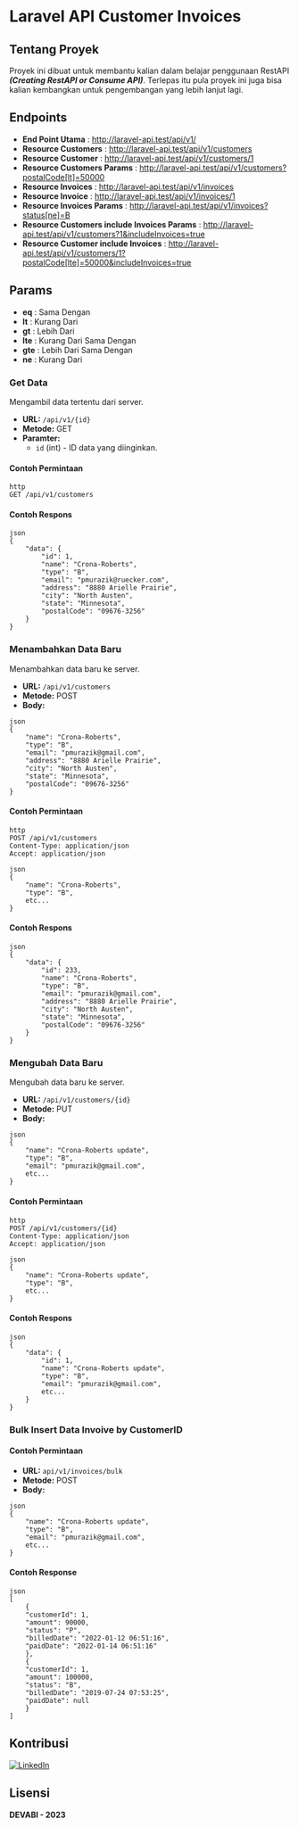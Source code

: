 # Laravel API Customer Invoices

## Tentang Proyek

Proyek ini dibuat untuk membantu kalian dalam belajar penggunaan RestAPI _**(Creating RestAPI or Consume API)**_. Terlepas itu pula proyek ini juga bisa kalian kembangkan untuk pengembangan yang lebih lanjut lagi.

## Endpoints
- **End Point Utama**       : http://laravel-api.test/api/v1/
- **Resource Customers**    : http://laravel-api.test/api/v1/customers
- **Resource Customer**    : http://laravel-api.test/api/v1/customers/1
- **Resource Customers Params**    : http://laravel-api.test/api/v1/customers?postalCode[lt]=50000
- **Resource Invoices**     : http://laravel-api.test/api/v1/invoices
- **Resource Invoice**     : http://laravel-api.test/api/v1/invoices/1
- **Resource Invoices Params**     : http://laravel-api.test/api/v1/invoices?status[ne]=B
- **Resource Customers include Invoices Params** : http://laravel-api.test/api/v1/customers?1&includeInvoices=true
- **Resource Customer include Invoices** : http://laravel-api.test/api/v1/customers/1?postalCode[lte]=50000&includeInvoices=true

## Params
- **eq** : Sama Dengan
- **lt** : Kurang Dari
- **gt** : Lebih Dari
- **lte** : Kurang Dari Sama Dengan
- **gte** : Lebih Dari Sama Dengan
- **ne** : Kurang Dari

### Get Data

Mengambil data tertentu dari server.

- **URL:** `/api/v1/{id}`
- **Metode:** GET
- **Paramter:** 
  - `id` (int) - ID data yang diinginkan.

#### Contoh Permintaan

```
http
GET /api/v1/customers
```

#### Contoh Respons

```
json
{
    "data": {
        "id": 1,
        "name": "Crona-Roberts",
        "type": "B",
        "email": "pmurazik@ruecker.com",
        "address": "8880 Arielle Prairie",
        "city": "North Austen",
        "state": "Minnesota",
        "postalCode": "09676-3256"
    }
}
```

### Menambahkan Data Baru

Menambahkan data baru ke server.

- **URL:** `/api/v1/customers`
- **Metode:** POST
- **Body:**
```
json
{
    "name": "Crona-Roberts",
    "type": "B",
    "email": "pmurazik@gmail.com",
    "address": "8880 Arielle Prairie",
    "city": "North Austen",
    "state": "Minnesota",
    "postalCode": "09676-3256"
}
```

#### Contoh Permintaan

```
http
POST /api/v1/customers
Content-Type: application/json
Accept: application/json

json
{
    "name": "Crona-Roberts",
    "type": "B",
    etc...
}
```

#### Contoh Respons

```
json
{
    "data": {
        "id": 233,
        "name": "Crona-Roberts",
        "type": "B",
        "email": "pmurazik@gmail.com",
        "address": "8880 Arielle Prairie",
        "city": "North Austen",
        "state": "Minnesota",
        "postalCode": "09676-3256"
    }
}
```

### Mengubah Data Baru

Mengubah data baru ke server.

- **URL:** `/api/v1/customers/{id}`
- **Metode:** PUT
- **Body:**
```
json
{
    "name": "Crona-Roberts update",
    "type": "B",
    "email": "pmurazik@gmail.com",
    etc...
}
```

#### Contoh Permintaan

```
http
POST /api/v1/customers/{id}
Content-Type: application/json
Accept: application/json

json
{
    "name": "Crona-Roberts update",
    "type": "B",
    etc...
}
```

#### Contoh Respons

```
json
{
    "data": {
        "id": 1,
        "name": "Crona-Roberts update",
        "type": "B",
        "email": "pmurazik@gmail.com",
        etc...
    }
}
```

### Bulk Insert Data Invoive by CustomerID

#### Contoh Permintaan
- **URL:** `api/v1/invoices/bulk`
- **Metode:** POST
- **Body:**
```
json
{
    "name": "Crona-Roberts update",
    "type": "B",
    "email": "pmurazik@gmail.com",
    etc...
}
```

#### Contoh Response
```
json 
[
    {
    "customerId": 1,
    "amount": 90000,
    "status": "P",
    "billedDate": "2022-01-12 06:51:16",
    "paidDate": "2022-01-14 06:51:16"
    },
    {
    "customerId": 1,
    "amount": 100000,
    "status": "B",
    "billedDate": "2019-07-24 07:53:25",
    "paidDate": null
    }
]
```




## Kontribusi

[![LinkedIn](https://img.shields.io/badge/LinkedIn-0077B5?style=for-the-badge&logo=linkedin&logoColor=white)](https://id.linkedin.com/in/bimanyu-nugroho-firmansyah) 

## Lisensi

**DEVABI - 2023**
